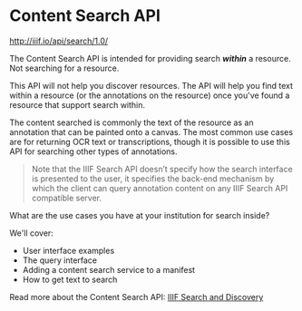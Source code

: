 # Content Search API

http://iiif.io/api/search/1.0/

The Content Search API is intended for providing search _**within**_ a resource. Not searching for a resource.

This API will not help you discover resources. The API will help you find text within a resource (or the annotations on the resource) once you've found a resource that support search within.

The content searched is commonly the text of the resource as an annotation that can be painted onto a canvas. The most common use cases are for returning OCR text or transcriptions, though it is possible to use this API for searching other types of annotations.

> Note that the IIIF Search API doesn’t specify how the search interface is presented to the user, it specifies the back-end mechanism by which the client can query annotation content on any IIIF Search API compatible server.

What are the use cases you have at your institution for search inside?

We'll cover:
- User interface examples
- The query interface
- Adding a content search service to a manifest
- How to get text to search

<!-- #backlog:690 write a bit about different levels of discovery. First discover the resource; then discover within the resource -->

<!-- #todo:400 write a bit about the level at which "within" works. what do you call a resource? Is it a single bound book? A multivolume work? -->

Read more about the Content Search API:
[IIIF Search and Discovery](http://resources.digirati.com/iiif/an-introduction-to-iiif/search.html)
